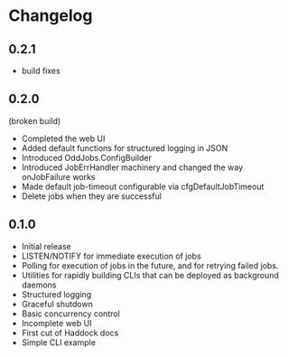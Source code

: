 # Changelog

## 0.2.1

- build fixes

## 0.2.0

(broken build)

- Completed the web UI
- Added default functions for structured logging in JSON
- Introduced OddJobs.ConfigBuilder
- Introduced JobErrHandler machinery and changed the way onJobFailure works
- Made default job-timeout configurable via cfgDefaultJobTimeout
- Delete jobs when they are successful

## 0.1.0

- Initial release
- LISTEN/NOTIFY for immediate execution of jobs
- Polling for execution of jobs in the future, and for retrying failed jobs.
- Utilities for rapidly building CLIs that can be deployed as background daemons
- Structured logging
- Graceful shutdown
- Basic concurrency control
- Incomplete web UI
- First cut of Haddock docs
- Simple CLI example
